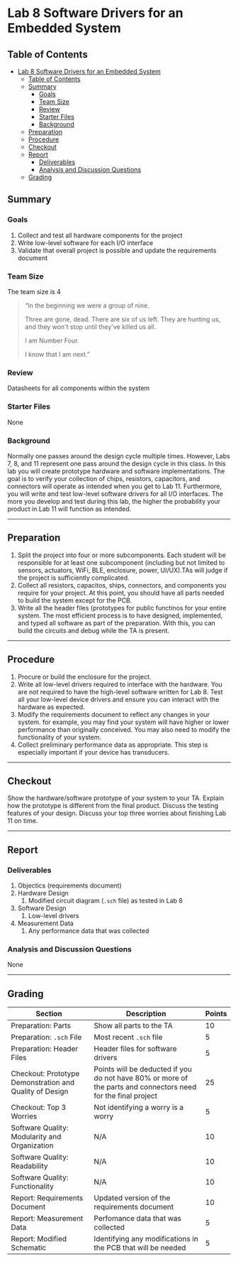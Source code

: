 # Lab 8 Software Drivers for an Embedded System

## Table of Contents
- [Lab 8 Software Drivers for an Embedded System](#lab-8-software-drivers-for-an-embedded-system)
  - [Table of Contents](#table-of-contents)
  - [Summary](#summary)
    - [Goals](#goals)
    - [Team Size](#team-size)
    - [Review](#review)
    - [Starter Files](#starter-files)
    - [Background](#background)
  - [Preparation](#preparation)
  - [Procedure](#procedure)
  - [Checkout](#checkout)
  - [Report](#report)
    - [Deliverables](#deliverables)
    - [Analysis and Discussion Questions](#analysis-and-discussion-questions)
  - [Grading](#grading)

## Summary

### Goals

1. Collect and test all hardware components for the project
2. Write low-level software for each I/O interface
3. Validate that overall project is possible and update the requirements document

### Team Size

The team size is 4

> “In the beginning we were a group of nine.
> 
> Three are gone, dead.
> There are six of us left.
> They are hunting us, and they won't stop until they've killed us all.
> 
> I am Number Four.
> 
> I know that I am next.”

### Review

Datasheets for all components within the system

### Starter Files

None

### Background

Normally one passes around the design cycle multiple times. However, Labs 7, 8, and 11 represent one pass around the design cycle in this class. In this lab you will create prototype hardware and software implementations. The goal is to verify your collection of chips, resistors, capacitors, and connectors will operate as intended when you get to Lab 11. Furthermore, you will write and test low-level software drivers for all I/O interfaces. The more you develop and test during this lab, the higher the probability your product in Lab 11 will function as intended.

---

## Preparation

1. Split the project into four or more subcomponents. Each student will be responsible for at least one subcomponent (including but not limited to sensors, actuators, WiFi, BLE, enclosure, power, UI/UX).TAs will judge if the project is sufficiently complicated.
2. Collect all resistors, capacitos, ships, connectors, and components you require for your project. At this point, you should have all parts needed to build the system except for the PCB.
3. Write all the header files (prototypes for public functinos for your entire system. The most efficient process is to have designed, implemented, and typed all software as part of the preparation. With this, you can build the circuits and debug while the TA is present.

---

## Procedure

1. Procure or build the enclosure for the project.
2. Write all low-level drivers required to interface with the hardware. You are not required to have the high-level software written for Lab 8. Test all your low-level device drivers and ensure you can interact with the hardware as expected.
3. Modify the requirements document to reflect any changes in your system. for example, you may find your system will have higher or lower performance than originally conceived. You may also need to modify the functionality of your system.
4. Collect preliminary performance data as appropriate. This step is especially important if your device has transducers.

---

## Checkout

Show the hardware/software prototype of your system to your TA. Explain how the prototype is different from the final product. Discuss the testing features of your design. Discuss your top three worries about finishing Lab 11 on time.

---

## Report

### Deliverables

1. Objectics (requirements document)
2. Hardware Design
   1. Modified circuit diagram (`.sch` file) as tested in Lab 8
3. Software Design
   1. Low-level drivers
4. Measurement Data
   1. Any performance data that was collected

### Analysis and Discussion Questions

None

---

## Grading

| Section | Description | Points |
|---|---|---|
| Preparation: Parts | Show all parts to the TA | 10 |
| Preparation: `.sch` File | Most recent `.sch` file | 5 |
| Preparation: Header Files | Header files for software drivers | 5 |
| Checkout: Prototype Demonstration and Quality of Design | Points will be deducted if you do not have 80% or more of the parts and connectors need for the final project | 25 |
| Checkout: Top 3 Worries | Not identifying a worry is a worry | 5 |
| Software Quality: Modularity and Organization | N/A | 10 |
| Software Quality: Readability | N/A | 10 |
| Software Quality: Functionality | N/A | 10 |
| Report: Requirements Document | Updated version of the requirements document | 10 |
| Report: Measurement Data | Perfomance data that was collected | 5 |
| Report: Modified Schematic | Identifying any modifications in the PCB that will be needed | 5 |
